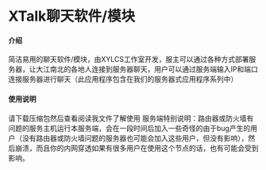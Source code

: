 # XTalk聊天软件/模块

#### 介绍

简洁易用的聊天软件/模块，由XYLCS工作室开发，服主可以通过各种方式部署服务器，让大江南北的各地人连接到服务器聊天，用户可以通过服务端输入IP和端口连接服务器进行聊天（此应用程序包含在我们的服务器式应用程序系列中）

#### 使用说明

请下载压缩包然后查看阅读我文件了解使用
服务端特别说明：路由器或防火墙有问题的服务主机运行本服务端，会在一段时间后加入一些奇怪的由于bug产生的用户（没有路由器或防火墙问题的服务器也可能会加入这些用户，但没有影响），然后崩溃，而且你的内网穿透如果有很多用户在使用这个节点的话，也有可能会受到影响。